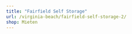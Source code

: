 ```yaml
---
title: "Fairfield Self Storage"
url: /virginia-beach/fairfield-self-storage-2/
shop: Mieten
---
```

